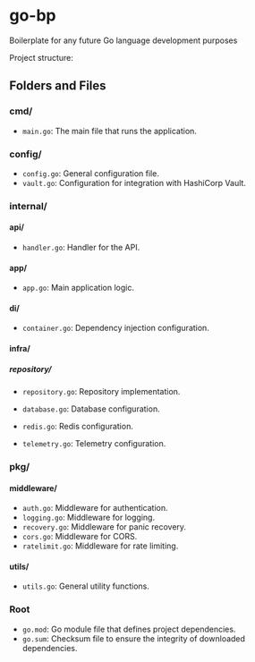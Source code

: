 # go-bp
Boilerplate for any future Go language development purposes

Project structure:


## Folders and Files

### cmd/
- `main.go`: The main file that runs the application.

### config/
- `config.go`: General configuration file.
- `vault.go`: Configuration for integration with HashiCorp Vault.

### internal/
#### api/
- `handler.go`: Handler for the API.

#### app/
- `app.go`: Main application logic.

#### di/
- `container.go`: Dependency injection configuration.

#### infra/
##### repository/
- `repository.go`: Repository implementation.

- `database.go`: Database configuration.
- `redis.go`: Redis configuration.
- `telemetry.go`: Telemetry configuration.

### pkg/
#### middleware/
- `auth.go`: Middleware for authentication.
- `logging.go`: Middleware for logging.
- `recovery.go`: Middleware for panic recovery.
- `cors.go`: Middleware for CORS.
- `ratelimit.go`: Middleware for rate limiting.

#### utils/
- `utils.go`: General utility functions.

### Root
- `go.mod`: Go module file that defines project dependencies.
- `go.sum`: Checksum file to ensure the integrity of downloaded dependencies.
